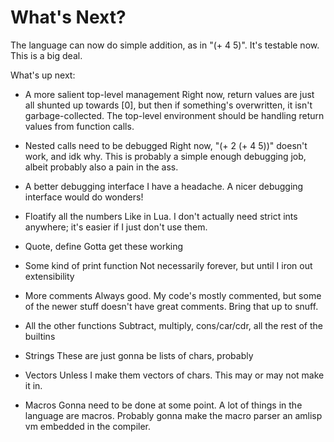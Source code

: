 # What's Next?

The language can now do simple addition, as in "(+ 4 5)".
It's testable now. This is a big deal.

What's up next:

- A more salient top-level management
Right now, return values are just all shunted up
towards [0], but then if something's overwritten,
it isn't garbage-collected. The top-level environment
should be handling return values from function calls.

- Nested calls need to be debugged
Right now, "(+ 2 (+ 4 5))" doesn't work, and idk why.
This is probably a simple enough debugging job, albeit
probably also a pain in the ass.

- A better debugging interface
I have a headache. A nicer debugging interface would do
wonders!

- Floatify all the numbers
Like in Lua. I don't actually need strict ints anywhere; it's
easier if I just don't use them.

- Quote, define
Gotta get these working

- Some kind of print function
Not necessarily forever, but until I iron out extensibility

- More comments
Always good. My code's mostly commented, but some of the newer
stuff doesn't have great comments. Bring that up to snuff.

- All the other functions
Subtract, multiply, cons/car/cdr, all the rest of the builtins

- Strings
These are just gonna be lists of chars, probably

- Vectors
Unless I make them vectors of chars. This may or may not
make it in.

- Macros
Gonna need to be done at some point. A lot of things in the
language are macros. Probably gonna make the macro parser an
amlisp vm embedded in the compiler.
